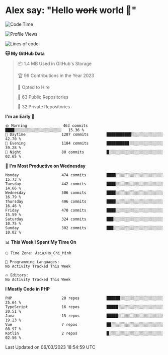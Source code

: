 # Alex say: "Hello ~~work~~ world 🐾"

<!--START_SECTION:waka-->
![Code Time](http://img.shields.io/badge/Code%20Time-839%20hrs%205%20mins-blue)

![Profile Views](http://img.shields.io/badge/Profile%20Views-0-blue)

![Lines of code](https://img.shields.io/badge/From%20Hello%20World%20I%27ve%20Written-30.5%20million%20lines%20of%20code-blue)

**🐱 My GitHub Data** 

> 📦 1.4 MB Used in GitHub's Storage 
 > 
> 🏆 99 Contributions in the Year 2023
 > 
> 💼 Opted to Hire
 > 
> 📜 63 Public Repositories 
 > 
> 🔑 32 Private Repositories 
 > 
**I'm an Early 🐤** 

```text
🌞 Morning                463 commits         ████░░░░░░░░░░░░░░░░░░░░░   15.36 % 
🌆 Daytime                1287 commits        ███████████░░░░░░░░░░░░░░   42.70 % 
🌃 Evening                1184 commits        ██████████░░░░░░░░░░░░░░░   39.28 % 
🌙 Night                  80 commits          █░░░░░░░░░░░░░░░░░░░░░░░░   02.65 % 
```
📅 **I'm Most Productive on Wednesday** 

```text
Monday                   474 commits         ████░░░░░░░░░░░░░░░░░░░░░   15.73 % 
Tuesday                  442 commits         ████░░░░░░░░░░░░░░░░░░░░░   14.66 % 
Wednesday                506 commits         ████░░░░░░░░░░░░░░░░░░░░░   16.79 % 
Thursday                 496 commits         ████░░░░░░░░░░░░░░░░░░░░░   16.46 % 
Friday                   470 commits         ████░░░░░░░░░░░░░░░░░░░░░   15.59 % 
Saturday                 324 commits         ███░░░░░░░░░░░░░░░░░░░░░░   10.75 % 
Sunday                   302 commits         ███░░░░░░░░░░░░░░░░░░░░░░   10.02 % 
```


📊 **This Week I Spent My Time On** 

```text
🕑︎ Time Zone: Asia/Ho_Chi_Minh

💬 Programming Languages: 
No Activity Tracked This Week

🔥 Editors: 
No Activity Tracked This Week
```

**I Mostly Code in PHP** 

```text
PHP                      20 repos            ██████░░░░░░░░░░░░░░░░░░░   25.64 % 
TypeScript               16 repos            █████░░░░░░░░░░░░░░░░░░░░   20.51 % 
Java                     15 repos            █████░░░░░░░░░░░░░░░░░░░░   19.23 % 
Vue                      7 repos             ██░░░░░░░░░░░░░░░░░░░░░░░   08.97 % 
Kotlin                   2 repos             █░░░░░░░░░░░░░░░░░░░░░░░░   02.56 % 
```




 Last Updated on 06/03/2023 18:54:59 UTC
<!--END_SECTION:waka-->
